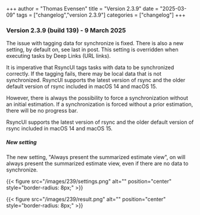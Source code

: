 +++
author = "Thomas Evensen"
title = "Version 2.3.9"
date = "2025-03-09"
tags = ["changelog","version 2.3.9"]
categories = ["changelog"]
+++

### Version 2.3.9 (build 139) - 9 March 2025

The issue with tagging data for synchronize is fixed. There is also a new setting, by default on, see last in post. This setting is overridden when executing tasks by Deep Links (URL links).

It is imperative that RsyncUI tags tasks with data to be synchronized correctly. If the tagging fails, there may be local data that is not synchronized. RsyncUI supports the latest version of rsync and the older default version of rsync included in macOS 14 and macOS 15.

However, there is always the possibility to force a synchronization without an initial estimation. If a synchronization is forced without a prior estimation, there will be no progress bar.

RsyncUI supports the latest version of rsync and the older default version of rsync included in macOS 14 and macOS 15.

##### New setting

The new setting, "Always present the summarized estimate view", on will always present the summarized estimate view, even if there are no data to synchronize.

{{< figure src="/images/239/settings.png" alt="" position="center" style="border-radius: 8px;" >}}

{{< figure src="/images/239/result.png" alt="" position="center" style="border-radius: 8px;" >}}
